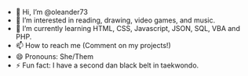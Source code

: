 - 👋 Hi, I’m @oleander73
- 👀 I’m interested in reading, drawing, video games, and music.
- 🌱 I’m currently learning HTML, CSS, Javascript, JSON, SQL, VBA and PHP.
- 📫 How to reach me (Comment on my projects!)
- 😄 Pronouns: She/Them
- ⚡ Fun fact: I have a second dan black belt in taekwondo.

<!---
oleander73/oleander73 is a ✨ special ✨ repository because its `README.md` (this file) appears on your GitHub profile.
You can click the Preview link to take a look at your changes.
--->
